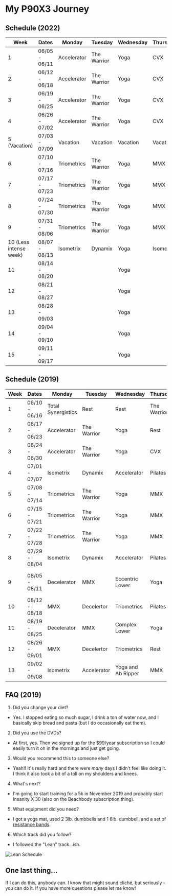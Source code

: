 # My P90X3 Journey

## Schedule (2022)

| Week                   | Dates         | Monday      | Tuesday     | Wednesday | Thursday  | Friday      | Saturday | Sunday |
| ---------------------- | ------------- | ----------- | ----------- | --------- | --------- | ----------- | -------- | ------ |
| 1                      | 06/05 - 06/11 | Accelerator | The Warrior | Yoga      | CVX       | Isometrix   | Rest     | Rest   |
| 2                      | 06/12 - 06/18 | Accelerator | The Warrior | Yoga      | CVX       | Isometrix   | Rest     | Rest   |
| 3                      | 06/19 - 06/25 | Accelerator | The Warrior | Yoga      | CVX       | Isometrix   | Rest     | Rest   |
| 4                      | 06/26 - 07/02 | Accelerator | The Warrior | Yoga      | CVX       | Isometrix   | Rest     | Rest   |
| 5 (Vacation)           | 07/03 - 07/09 | Vacation    | Vacation    | Vacation  | Vacation  | Vacation    | Rest     | Rest   |
| 6                      | 07/10 - 07/16 | Triometrics | The Warrior | Yoga      | MMX       | Incinerator | Rest     | Rest   |
| 7                      | 07/17 - 07/23 | Triometrics | The Warrior | Yoga      | MMX       | Incinerator | Rest     | Rest   |
| 8                      | 07/24 - 07/30 | Triometrics | The Warrior | Yoga      | MMX       | Incinerator | Rest     | Rest   |
| 9                      | 07/31 - 08/06 | Triometrics | The Warrior | Yoga      | MMX       | Incinerator | Rest     | Rest   |
| 10 (Less intense week) | 08/07 - 08/13 | Isometrix   | Dynamix     | Yoga      | Isometrix | Dynamix     | Rest     | Rest   |
| 11                     | 08/14 - 08/20 |             |             | Yoga      |           |             | Rest     | Rest   |
| 12                     | 08/21 - 08/27 |             |             | Yoga      |           |             | Rest     | Rest   |
| 13                     | 08/28 - 09/03 |             |             | Yoga      |           |             | Rest     | Rest   |
| 14                     | 09/04 - 09/10 |             |             | Yoga      |           |             | Rest     | Rest   |
| 15                     | 09/11 - 09/17 |             |             | Yoga      |           |             | Rest     | Rest   |

## Schedule (2019)

| Week | Dates         | Monday             | Tuesday     | Wednesday          | Thursday    | Friday      | Saturday               | Sunday                            |
| ---- | ------------- | ------------------ | ----------- | ------------------ | ----------- | ----------- | ---------------------- | --------------------------------- |
| 1    | 06/10 - 06/16 | Total Synergistics | Rest        | Rest               | The Warrior | Yoga        | CVX                    | Rest                              |
| 2    | 06/17 - 06/23 | Accelerator        | The Warrior | Yoga               | Rest        | CVX         | Isometrix              | Rest                              |
| 3    | 06/24 - 06/30 | Accelerator        | The Warrior | Yoga               | CVX         | Isometrix   | Agility X              | Rest                              |
| 4    | 07/01 - 07/07 | Isometrix          | Dynamix     | Accelerator        | Pilates X   | Agility X   | Yoga                   | Rest                              |
| 5    | 07/08 - 07/14 | Triometrics        | The Warrior | Yoga               | MMX         | Rest        | Accelerator            | CVX                               |
| 6    | 07/15 - 07/21 | Triometrics        | The Warrior | Yoga               | MMX         | Incinerator | CVX                    | Rest                              |
| 7    | 07/22 - 07/28 | Triometrics        | The Warrior | Yoga               | MMX         | Incinerator | CVX                    | Rest                              |
| 8    | 07/29 - 08/04 | Isometrix          | Dynamix     | Accelerator        | Pilates X   | Agility X   | Yoga (with 1 mile run) | Rest                              |
| 9    | 08/05 - 08/11 | Decelerator        | MMX         | Eccentric Lower    | Yoga        | Triometrics | Rest                   | Eccentric Upper (with 1 mile run) |
| 10   | 08/12 - 08/18 | MMX                | Decelertor  | Triometrics        | Pilates X   | Rest        | CVX                    | Rest                              |
| 11   | 08/19 - 08/25 | Decelerator        | MMX         | Complex Lower      | Yoga        | Triometrics | Rest                   | Complex Upper                     |
| 12   | 08/26 - 09/01 | MMX                | Decelertor  | Triometrics        | Rest        | Decelertor  | Rest                   | CVX                               |
| 13   | 09/02 - 09/08 | Isometrix          | Accelerator | Yoga and Ab Ripper | MMX         | Dynamix     | Dynamix                | Rest                              |

## FAQ (2019)

1. Did you change your diet?

- Yes. I stopped eating so much sugar, I drink a ton of water now, and I basically skip bread and pasta (but I do occasionally eat them).

2. Did you use the DVDs?

- At first, yes. Then we signed up for the $99/year subscription so I could easily turn it on in the mornings and just get going.

3. Would you recommend this to someone else?

- Yeah!! It's really hard and there were _many_ days I didn't feel like doing it. I think it also took a bit of a toll on my shoulders and knees.

4. What's next?

- I'm going to start training for a 5k in November 2019 and probably start Insanity X 30 (also on the Beachbody subscription thing).

5. What equipment did you need?

- I got a yoga mat, used 2 3lb. dumbbells and 1 6lb. dumbbell, and a set of [resistance bands](https://www.amazon.com/dp/B01IL6A0I6).

6. Which track did you follow?

- I followed the "Lean" track...ish.

![Lean Schedule](https://i2.wp.com/www.p90x3workoutschedule.com/wp-content/uploads/2016/03/P90X3-Lean-Schedule-Calendar-P90X3WorkoutSchedule.gif?fit=792%2C612)

## One last thing...

If I can do this, anybody can. I know that might sound cliché, but seriously - you can do it. If you have more questions please let me know!
